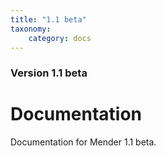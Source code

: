 ```yaml
---
title: "1.1 beta"
taxonomy:
    category: docs
---
```


### Version 1.1 beta

# Documentation

Documentation for Mender 1.1 beta.
